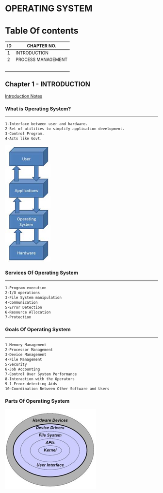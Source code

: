 
# OPERATING SYSTEM

# Table Of contents
| ID  | CHAPTER NO.        |
| --- | ------------------ |
| 1   | INTRODUCTION       |
| 2   | PROCESS MANAGEMENT |
|     |                    |
|     |                    |
|     |                    |
|     |                    |
|     |                    |

## Chapter 1 - INTRODUCTION
[Introduction Notes](https://github.com/hacker-404-error/Operating_System/blob/main/Notes/1-INTRODUCTION.pdf)

### What is Operating System?
-----------------------------
```
1-Interface between user and hardware.
2-Set of utilities to simplify application development.
3-Control Program.
4-Acts like Govt.
```
![os layout](https://github.com/hacker-404-error/Operating_System/blob/main/images/os%20layout.jpg)

### Services Of Operating System
--------------------------------
```
1-Program execution
2-I/O operations
3-File System manipulation
4-Communication
5-Error Detection
6-Resource Allocation
7-Protection
```
### Goals Of Operating System
------------------
```
1-Memory Management
2-Processor Management 
3-Device Management 
4-File Management 
5-Security 
6-Job Accounting 
7-Control Over System Performance 
8-Interaction with the Operators 
9-1-Error-detecting Aids 
10-Coordination Between Other Software and Users 
```
### Parts Of Operating System
![Parts of os](https://github.com/hacker-404-error/Operating_System/blob/main/images/parts%20of%20os.jpg)
